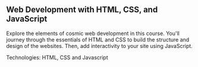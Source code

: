 ## Web Development with HTML, CSS, and JavaScript

Explore the elements of cosmic web development in this course. You'll journey through the essentials of HTML and CSS to build the structure and design of the websites. Then, add interactivity to your site using JavaScript.

Technologies: HTML, CSS and Javascript
